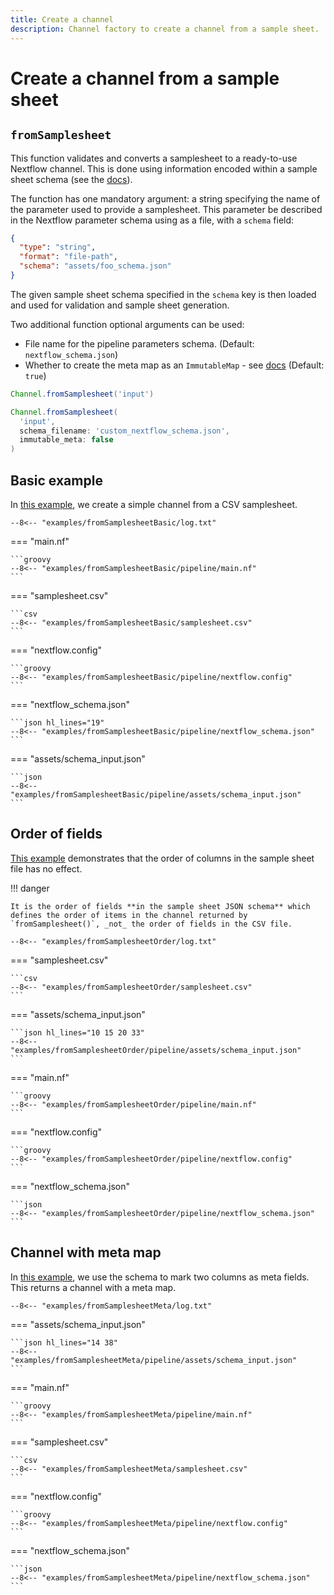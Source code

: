 ```yaml
---
title: Create a channel
description: Channel factory to create a channel from a sample sheet.
---
```


# Create a channel from a sample sheet

## `fromSamplesheet`

This function validates and converts a samplesheet to a ready-to-use Nextflow channel.
This is done using information encoded within a sample sheet schema (see the [docs](../nextflow_schema/sample_sheet_schema_specification.md)).

The function has one mandatory argument: a string specifying the name of the parameter used to provide a samplesheet.
This parameter be described in the Nextflow parameter schema using as a file, with a `schema` field:

```json hl_lines="4"
{
  "type": "string",
  "format": "file-path",
  "schema": "assets/foo_schema.json"
}
```

The given sample sheet schema specified in the `schema` key is then loaded and used for validation and sample sheet generation.

Two additional function optional arguments can be used:

- File name for the pipeline parameters schema. (Default: `nextflow_schema.json`)
- Whether to create the meta map as an `ImmutableMap` - see [docs](immutable_map.md) (Default: `true`)

```groovy
Channel.fromSamplesheet('input')
```

```groovy
Channel.fromSamplesheet(
  'input',
  schema_filename: 'custom_nextflow_schema.json',
  immutable_meta: false
)
```

## Basic example

In [this example](../../examples/fromSamplesheetBasic/), we create a simple channel from a CSV samplesheet.

```
--8<-- "examples/fromSamplesheetBasic/log.txt"
```

=== "main.nf"

    ```groovy
    --8<-- "examples/fromSamplesheetBasic/pipeline/main.nf"
    ```

=== "samplesheet.csv"

    ```csv
    --8<-- "examples/fromSamplesheetBasic/samplesheet.csv"
    ```

=== "nextflow.config"

    ```groovy
    --8<-- "examples/fromSamplesheetBasic/pipeline/nextflow.config"
    ```

=== "nextflow_schema.json"

    ```json hl_lines="19"
    --8<-- "examples/fromSamplesheetBasic/pipeline/nextflow_schema.json"
    ```

=== "assets/schema_input.json"

    ```json
    --8<-- "examples/fromSamplesheetBasic/pipeline/assets/schema_input.json"
    ```

## Order of fields

[This example](../../examples/fromSamplesheetOrder/) demonstrates that the order of columns in the sample sheet file has no effect.

!!! danger

    It is the order of fields **in the sample sheet JSON schema** which defines the order of items in the channel returned by `fromSamplesheet()`, _not_ the order of fields in the CSV file.

```
--8<-- "examples/fromSamplesheetOrder/log.txt"
```

=== "samplesheet.csv"

    ```csv
    --8<-- "examples/fromSamplesheetOrder/samplesheet.csv"
    ```

=== "assets/schema_input.json"

    ```json hl_lines="10 15 20 33"
    --8<-- "examples/fromSamplesheetOrder/pipeline/assets/schema_input.json"
    ```

=== "main.nf"

    ```groovy
    --8<-- "examples/fromSamplesheetOrder/pipeline/main.nf"
    ```

=== "nextflow.config"

    ```groovy
    --8<-- "examples/fromSamplesheetOrder/pipeline/nextflow.config"
    ```

=== "nextflow_schema.json"

    ```json
    --8<-- "examples/fromSamplesheetOrder/pipeline/nextflow_schema.json"
    ```

## Channel with meta map

In [this example](../../examples/fromSamplesheetMeta/), we use the schema to mark two columns as meta fields.
This returns a channel with a meta map.

```
--8<-- "examples/fromSamplesheetMeta/log.txt"
```

=== "assets/schema_input.json"

    ```json hl_lines="14 38"
    --8<-- "examples/fromSamplesheetMeta/pipeline/assets/schema_input.json"
    ```

=== "main.nf"

    ```groovy
    --8<-- "examples/fromSamplesheetMeta/pipeline/main.nf"
    ```

=== "samplesheet.csv"

    ```csv
    --8<-- "examples/fromSamplesheetMeta/samplesheet.csv"
    ```

=== "nextflow.config"

    ```groovy
    --8<-- "examples/fromSamplesheetMeta/pipeline/nextflow.config"
    ```

=== "nextflow_schema.json"

    ```json
    --8<-- "examples/fromSamplesheetMeta/pipeline/nextflow_schema.json"
    ```
